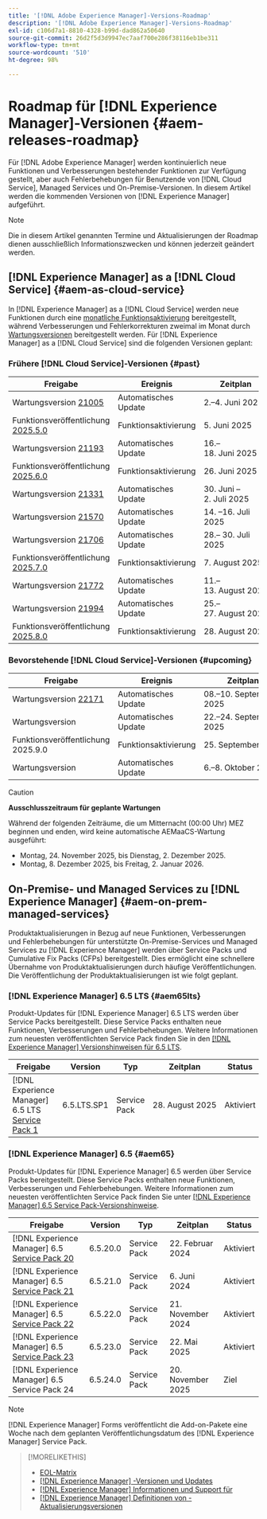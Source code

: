 ```yaml
---
title: '[!DNL Adobe Experience Manager]-Versions-Roadmap'
description: '[!DNL Adobe Experience Manager]-Versions-Roadmap'
exl-id: c106d7a1-8810-4328-b99d-dad862a50640
source-git-commit: 26d2f5d3d9947ec7aaf700e286f38116eb1be311
workflow-type: tm+mt
source-wordcount: '510'
ht-degree: 98%

---
```



# Roadmap für [!DNL Experience Manager]-Versionen {#aem-releases-roadmap}

Für [!DNL Adobe Experience Manager] werden kontinuierlich neue Funktionen und Verbesserungen bestehender Funktionen zur Verfügung gestellt, aber auch Fehlerbehebungen für Benutzende von [!DNL Cloud Service], Managed Services und On-Premise-Versionen. In diesem Artikel werden die kommenden Versionen von [!DNL Experience Manager] aufgeführt.

>[!NOTE]
>
>Die in diesem Artikel genannten Termine und Aktualisierungen der Roadmap dienen ausschließlich Informationszwecken und können jederzeit geändert werden.

## [!DNL Experience Manager] as a [!DNL Cloud Service] {#aem-as-cloud-service}

In [!DNL Experience Manager] as a [!DNL Cloud Service] werden neue Funktionen durch eine [monatliche Funktionsaktivierung](https://experienceleague.adobe.com/de/docs/experience-manager-cloud-service/content/release-notes/release-notes/release-notes-current) bereitgestellt, während Verbesserungen und Fehlerkorrekturen zweimal im Monat durch [Wartungsversionen](https://experienceleague.adobe.com/de/docs/experience-manager-cloud-service/content/release-notes/maintenance/latest?lang=de) bereitgestellt werden.
Für [!DNL Experience Manager] as a [!DNL Cloud Service] sind die folgenden Versionen geplant:

### Frühere [!DNL Cloud Service]-Versionen {#past}

| Freigabe | Ereignis | Zeitplan | Status |
|---|---|---|---|
| Wartungsversion [21005](https://experienceleague.adobe.com/de/docs/experience-manager-cloud-service/content/release-notes/maintenance/2025/2025-5-0#21005) | Automatisches Update | 2.–4. Juni 2025 | Aktualisiert |
| Funktionsveröffentlichung [2025.5.0](https://experienceleague.adobe.com/de/docs/experience-manager-cloud-service/content/release-notes/release-notes/2025/release-notes-2025-5-0) | Funktionsaktivierung | &#x200B;5. Juni 2025 | Aktiviert |
| Wartungsversion [21193](https://experienceleague.adobe.com/de/docs/experience-manager-cloud-service/content/release-notes/maintenance/2025/2025-6-0) | Automatisches Update | 16.–18. Juni 2025 | Aktualisiert |
| Funktionsveröffentlichung [2025.6.0](https://experienceleague.adobe.com/de/docs/experience-manager-cloud-service/content/release-notes/release-notes/2025/release-notes-2025-6-0) | Funktionsaktivierung | &#x200B;26. Juni 2025 | Aktiviert |
| Wartungsversion [21331](https://experienceleague.adobe.com/de/docs/experience-manager-cloud-service/content/release-notes/maintenance/2025/2025-7-0#21331) | Automatisches Update | 30. Juni – 2. Juli 2025 | Aktualisiert |
| Wartungsversion [21570](https://experienceleague.adobe.com/de/docs/experience-manager-cloud-service/content/release-notes/maintenance/2025/2025-7-0#21570) | Automatisches Update | &#x200B;14. –16. Juli 2025 | Aktualisiert |
| Wartungsversion [21706](https://experienceleague.adobe.com/de/docs/experience-manager-cloud-service/content/release-notes/maintenance/2025/2025-7-0#21706) | Automatisches Update | 28.– 30. Juli 2025 | Aktualisiert |
| Funktionsveröffentlichung [2025.7.0](https://experienceleague.adobe.com/de/docs/experience-manager-cloud-service/content/release-notes/release-notes/2025/release-notes-2025-7-0) | Funktionsaktivierung | &#x200B;7. August 2025 | Aktiviert |
| Wartungsversion [21772](https://experienceleague.adobe.com/de/docs/experience-manager-cloud-service/content/release-notes/maintenance/2025/2025-8-0#21772) | Automatisches Update | 11.–13. August 2025 | Aktualisiert |
| Wartungsversion [21994](https://experienceleague.adobe.com/de/docs/experience-manager-cloud-service/content/release-notes/maintenance/2025/2025-8-0#21994) | Automatisches Update | 25.–27. August 2025 | Aktualisiert |
| Funktionsveröffentlichung [2025.8.0](https://experienceleague.adobe.com/de/docs/experience-manager-cloud-service/content/release-notes/release-notes/release-notes-current) | Funktionsaktivierung | 28. August 2025 | Aktiviert |

### Bevorstehende [!DNL Cloud Service]-Versionen {#upcoming}

| Freigabe | Ereignis | Zeitplan | Status |
|---|---|---|---|
| Wartungsversion [22171](https://experienceleague.adobe.com/de/docs/experience-manager-cloud-service/content/release-notes/maintenance/latest?lang=de) | Automatisches Update | 08.–10. September 2025 | Ziel |
| Wartungsversion | Automatisches Update | 22.–24. September 2025 | Ziel |
| Funktionsveröffentlichung 2025.9.0 | Funktionsaktivierung | 25. September 2025 | Ziel |
| Wartungsversion | Automatisches Update | 6.–8. Oktober 2025 | Target |

>[!CAUTION]
>
>**Ausschlusszeitraum für geplante Wartungen**
>
> Während der folgenden Zeiträume, die um Mitternacht (00:00 Uhr) MEZ beginnen und enden, wird keine automatische AEMaaCS-Wartung ausgeführt:
>
>* Montag, 24. November 2025, bis Dienstag, 2. Dezember 2025.
>* Montag, 8. Dezember 2025, bis Freitag, 2. Januar 2026.

## On-Premise- und Managed Services zu [!DNL Experience Manager] {#aem-on-prem-managed-services}

Produktaktualisierungen in Bezug auf neue Funktionen, Verbesserungen und Fehlerbehebungen für unterstützte On-Premise-Services und Managed Services zu [!DNL Experience Manager] werden über Service Packs und Cumulative Fix Packs (CFPs) bereitgestellt. Dies ermöglicht eine schnellere Übernahme von Produktaktualisierungen durch häufige Veröffentlichungen. Die Veröffentlichung der Produktaktualisierungen ist wie folgt geplant.

### [!DNL Experience Manager] 6.5 LTS {#aem65lts}

Produkt-Updates für [!DNL Experience Manager] 6.5 LTS werden über Service Packs bereitgestellt. Diese Service Packs enthalten neue Funktionen, Verbesserungen und Fehlerbehebungen. Weitere Informationen zum neuesten veröffentlichten Service Pack finden Sie in den [[!DNL Experience Manager] Versionshinweisen für 6.5 LTS](https://experienceleague.adobe.com/de/docs/experience-manager-65-lts/content/release-notes/release-notes).

| Freigabe | Version | Typ | Zeitplan | Status |
|---|---|---|---|---|
| [!DNL Experience Manager] 6.5 LTS [Service Pack 1](https://experienceleague.adobe.com/de/docs/experience-manager-65-lts/content/release-notes/release-notes) | 6.5.LTS.SP1 | Service Pack | 28. August 2025 | Aktiviert |

### [!DNL Experience Manager] 6.5 {#aem65}

Produkt-Updates für [!DNL Experience Manager] 6.5 werden über Service Packs bereitgestellt. Diese Service Packs enthalten neue Funktionen, Verbesserungen und Fehlerbehebungen. Weitere Informationen zum neuesten veröffentlichten Service Pack finden Sie unter [[!DNL Experience Manager] 6.5 Service Pack-Versionshinweise](https://experienceleague.adobe.com/de/docs/experience-manager-65/content/release-notes/release-notes).

| Freigabe | Version | Typ | Zeitplan | Status |
|---|---|---|---|---|
| [!DNL Experience Manager] 6.5 [Service Pack 20](https://experienceleague.adobe.com/de/docs/experience-manager-65/content/release-notes/service-pack/6-5-20) | 6.5.20.0 | Service Pack | &#x200B;22. Februar 2024 | Aktiviert |
| [!DNL Experience Manager] 6.5 [Service Pack 21](https://experienceleague.adobe.com/de/docs/experience-manager-65/content/release-notes/service-pack/6-5-21) | 6.5.21.0 | Service Pack | &#x200B;6. Juni 2024 | Aktiviert |
| [!DNL Experience Manager] 6.5 [Service Pack 22](https://experienceleague.adobe.com/de/docs/experience-manager-65/content/release-notes/service-pack/6-5-22) | 6.5.22.0 | Service Pack | &#x200B;21. November 2024 | Aktiviert |
| [!DNL Experience Manager] 6.5 [Service Pack 23](https://experienceleague.adobe.com/de/docs/experience-manager-65/content/release-notes/release-notes) | 6.5.23.0 | Service Pack | &#x200B;22. Mai 2025 | Aktiviert |
| [!DNL Experience Manager] 6.5 Service Pack 24 | 6.5.24.0 | Service Pack | &#x200B;20. November 2025 | Ziel |

>[!NOTE]
>
>[!DNL Experience Manager] Forms veröffentlicht die Add-on-Pakete eine Woche nach dem geplanten Veröffentlichungsdatum des [!DNL Experience Manager] Service Pack.

>[!MORELIKETHIS]
>
>* [EOL-Matrix](https://helpx.adobe.com/de/support/programs/eol-matrix.html)
>* [[!DNL Experience Manager] -Versionen und Updates](https://experienceleague.adobe.com/de/docs/experience-manager-release-information/aem-release-updates/aem-releases-updates)
>* [[!DNL Experience Manager] Informationen und Support für](https://experienceleague.adobe.com/de/docs/experience-manager-cloud-service)
>* [[!DNL Experience Manager] Definitionen von -Aktualisierungsversionen](/help/using/update-release-vehicle-definitions.md)
